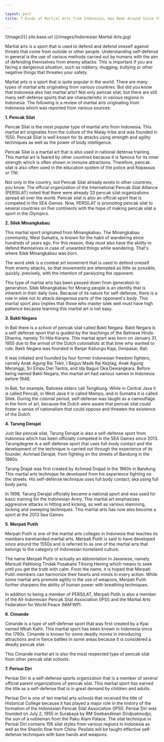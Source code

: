 ```yaml
---

layout: post
title: 7 Kinds of Martial Arts from Indonesia, Has Been Around Since the Dutch Age

---
```



![Image]({{ site.base.url }}/images/Indonesian Martial Arts.jpg)

Martial arts is a sport that is used to defend and defend oneself against threats that come from outside or other people. Understanding self-defense in general is the use of various methods carried out by humans with the aim of defending themselves from enemy attacks. This is important if you are facing a dangerous situation, such as robbery, mugging, bullying or other negative things that threaten your safety.

Martial arts is a sport that is quite popular in the world. There are many types of martial arts originating from various countries. But did you know that Indonesia also has martial arts? Not only pencak silat, but there are still many self-defense sports that are characteristic in various regions in Indonesia. The following is a review of martial arts originating from Indonesia which was reported from various sources:

**1. Pencak Silat**

Pencak Silat is the most popular type of martial arts from Indonesia. This martial art originates from the culture of the Malay tribe and was founded in 1550. Pencak Silat is well known for its attacks using strength and agility techniques as well as the power of body intelligence.

Pencak Silat is a martial art that is also used in national defense training. This martial art is feared by other countries because it is famous for its inner strength which is often shown in immune attractions. Therefore, pencak silat is also often used in the education system of the police and Kopassus or TNI.

Not only in the country, but Pencak Silat already exists in other countries, you know. The official organization of the International Pencak Silat Alliance (PERSILAT) noted that there were already 33 pencak silat organizations spread all over the world. Pencak silat is also an official sport that is competed in the SEA Games. Now, PERSILAT is promoting pencak silat to several countries on five continents with the hope of making pencak silat a sport in the Olympics.

**2. Silek Minangkabau**

This martial sport originated from Minangkabau. The Minangkabau community, West Sumatra, is known for the habit of wandering since hundreds of years ago. For this reason, they must also have the ability to defend themselves in case of unwanted things while wandering. That's where Silek Minangkabau was born.

The word silek is a combat art movement that is used to defend oneself from enemy attacks, so that movements are attempted as little as possible, quickly, precisely, with the intention of paralyzing the opponent.

This type of martial arts has been passed down from generation to generation. Silek Minangkabau for Minang people is an identity that is inherent in their daily lives. Because of its nature for self-defense, there is a rule in silek not to attack dangerous parts of the opponent's body. This martial sport also implies that those who master silek well must have high patience because learning this martial art is not easy.

**3. Bakti Negara**

In Bali there is a school of pencak silat called Bakti Negara. Bakti Negara is a self-defense sport that is guided by the teachings of the Balinese Hindu Dharma, namely Tri Hita Karana. This martial sport was born on January 31, 1955 due to the arrival of the Dutch colonialists at that time who wanted to rule. Bakti Negara was founded in Banjar Kaliungu Kaja, Denpasar, Bali.

It was initiated and founded by four former Indonesian freedom fighters, namely Anak Agung Rai Tokir, I Bagus Made Rai Keplag, Anak Agung Meranggi, Sri Empu Dwi Tantra, and Ida Bagus Oka Dewangkara. Before being named Bakti Negara, this martial art had various names in Indonesia before 1948.

In Bali, for example, Balinese elders call Tengklung. While in Central Java it is called Pencak, in West Java it is called Mainpo, and in Sumatra it is called Silek. During the colonial period, self-defense was taught as a camouflage in the form of art, because the Dutch were aware that pencak silat could foster a sense of nationalism that could oppose and threaten the existence of the Dutch.

**4. Tarung Derajat**

Just like pencak silat, Tarung Derajat is also a self-defense sport from Indonesia which has been officially competed in the SEA Games since 2013. Tarungdegree is a self-defense sport that uses full-body contact and the development of the technique is carried out through the experience of its founder, Achmad Derajat, from fighting on the streets of Bandung in the 1960s.

Tarung Drajat was first created by Achmad Drajad in the 1960s in Bandung. This martial arts technique he developed from his experience fighting on the streets. His self-defense technique uses full body contact, aka using full body parts.

In 1998, Tarung Derajat officially became a national sport and was used for basic training for the Indonesian Army. This martial art emphasizes aggressive attacks in hitting and kicking, as well as various slamming, locking and sweeping techniques. This martial arts has now also become a sport at the 2013 Sea Games.

**5. Merpati Putih**

Merpati Putih is one of the martial arts colleges in Indonesia that teaches its members barehanded martial arts. Merpati Putih is said to have developed since around the 1550s and is referred to as one of the martial arts that belongs to the category of Indonesian homeland culture.

The name Merpati Putih is actually an abbreviation in Javanese, namely Mersudi Patitising Tindak Pusakane Titising Hening which means to seek until you get the truth with calm. From the name, it is hoped that Merpati Putih members can harmonize their hearts and minds in every action. While some martial arts promote agility in the use of weapons, Merpati Putih further sharpens the ability of human power with breathing techniques.

In addition to being a member of PERSILAT, Merpati Putih is also a member of the All-Indonesian Pencak Silat Association (IPSI) and the Martial Arts Federation for World Peace (MAFWP).

**6. Cimande**

Cimande is a type of self-defense sport that was first created by a Kyai named Mbah Kahir. This martial sport has been known in Indonesia since the 1760s.
Cimande is known for some deadly moves in introducing attractions and in fierce battles in some areas because it is considered a deadly pencak silat.

This Cimande martial art is also the most respected type of pencak silat from other pencak silat schools.

**7. Perisai Diri**

Perisai Diri is a self-defense sports organization that is a member of several official parent organizations of pencak silat. This martial sport has earned the title as a self-defense that is in great demand by children and adults.

Perisai Diri is one of ten martial arts schools that received the title of Historical College because it has played a major role in the history of the formation of the Indonesian Pencak Silat Association (IPSI). Perisai Diri was founded on July 2, 1955 in Surabaya by RM Soebandiman Dirdjoatmodjo, the son of a nobleman from the Paku Alam Palace. The silat technique in Perisai Diri contains 156 silat styles from various regions in Indonesia as well as the Shaolin flow from China. Pesilats will be taught effective self-defense techniques with bare hands and weapons.